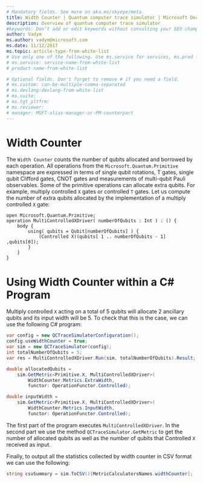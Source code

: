 ```yaml
---
# Mandatory fields. See more on aka.ms/skyeye/meta.
title: Width Counter | Quantum computer trace simulator | Microsoft Docs 
description: Overview of quantum computer trace simulator 
#keywords: Don’t add or edit keywords without consulting your SEO champ. 
author: Vadym 
ms.author: vadym@microsoft.com 
ms.date: 11/12/2017 
ms.topic: article-type-from-white-list 
# Use only one of the following. Use ms.service for services, ms.prod for on-prem. Remove the # before the relevant field. 
# ms.service: service-name-from-white-list
# product-name-from-white-list

# Optional fields. Don't forget to remove # if you need a field.
# ms.custom: can-be-multiple-comma-separated
# ms.devlang:devlang-from-white-list
# ms.suite: 
# ms.tgt_pltfrm:
# ms.reviewer:
# manager: MSFT-alias-manager-or-PM-counterpart
---
```


# Width Counter

The `Width Counter` counts the number of qubits allocated and borrowed by each operation.
 All operations from the `Microsoft.Quantum.Primitive` namespace are expressed in terms of single qubit rotations,
T gates, single qubit Clifford gates, CNOT gates and measurements of multi-qubit
Pauli observables. Some of the primitive operations can allocate extra qubits. For example, multiply controlled `X` gates or controlled `T` gates. Let us compute the number of extra qubits allocated 
by the implementation of a multiply controlled `X` gate:

```qsharp
open Microsoft.Quantum.Primitive;
operation MultiControlledXDriver( numberOfQubits : Int ) : () {
    body {
        using( qubits = Qubit[numberOfQubits] ) {
            (Controlled X)(qubits[ 1 .. numberOfQubits - 1] ,qubits[0]);
        } 
    }
}
```

# Using Width Counter within a C# Program

Multiply controlled `X` acting on a total of 5 qubits will allocate 2 ancillary qubits 
and its input width will be 5. To check that this is the case, we can use the following 
C# program:

```csharp 
var config = new QCTraceSimulatorConfiguration();
config.useWidthCounter = true;
var sim = new QCTraceSimulator(config);
int totalNumberOfQubits = 5;
var res = MultiControlledXDriver.Run(sim, totalNumberOfQubits).Result;

double allocatedQubits = 
    sim.GetMetric<Primitive.X, MultiControlledXDriver>(
        WidthCounter.Metrics.ExtraWidth,
        functor: OperationFunctor.Controlled); 

double inputWidth =
    sim.GetMetric<Primitive.X, MultiControlledXDriver>(
        WidthCounter.Metrics.InputWidth,
        functor: OperationFunctor.Controlled);
```

The first part of the program executes `MultiControlledXDriver`. In the second part we use the method
`QCTraceSimulator.GetMetric` to get the number of allocated qubits as well as the number of qubits that Controlled `X`
received as input. 

Finally, to output all the statistics collected by width counter in CSV format we can 
use the following:
```csharp
string csvSummary = sim.ToCSV()[MetricCalculatorsNames.widthCounter];
```

<!---
# See also
The quantum computer [Trace Simulator
](quantum-computer-trace-simulator-1.md) overview
--->